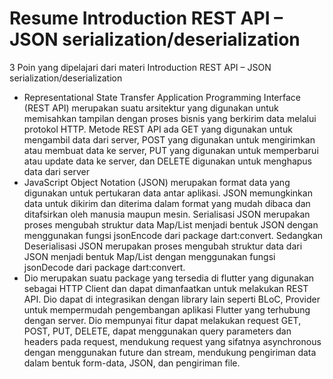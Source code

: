 # Resume Introduction REST API – JSON serialization/deserialization

3 Poin yang dipelajari dari materi Introduction REST API – JSON serialization/deserialization

- Representational State Transfer Application Programming Interface (REST API) merupakan suatu arsitektur yang digunakan untuk memisahkan tampilan dengan proses bisnis yang berkirim data melalui protokol HTTP. Metode REST API ada GET yang digunakan untuk mengambil data dari server, POST yang digunakan untuk mengirimkan atau membuat data ke server, PUT yang digunakan untuk memperbarui atau update data ke server, dan DELETE digunakan untuk menghapus data dari server
- JavaScript Object Notation (JSON) merupakan format data yang digunakan untuk pertukaran data antar aplikasi. JSON memungkinkan data untuk dikirim dan diterima dalam format yang mudah dibaca dan ditafsirkan oleh manusia maupun mesin. Serialisasi JSON merupakan proses mengubah struktur data Map/List menjadi bentuk JSON dengan menggunakan fungsi jsonEncode dari package dart:convert. Sedangkan Deserialisasi JSON merupakan proses mengubah struktur data dari JSON menjadi bentuk Map/List dengan menggunakan fungsi jsonDecode dari package dart:convert.
- Dio merupakan suatu package yang tersedia di flutter yang digunakan sebagai HTTP Client dan dapat dimanfaatkan untuk melakukan REST API. Dio dapat di integrasikan dengan library lain seperti BLoC, Provider untuk mempermudah pengembangan aplikasi Flutter yang terhubung dengan server. Dio mempunyai fitur dapat melakukan request GET, POST, PUT, DELETE, dapat menggunakan query parameters dan headers pada request, mendukung request yang sifatnya asynchronous dengan menggunakan future dan stream, mendukung pengiriman data dalam bentuk form-data, JSON, dan pengiriman file.